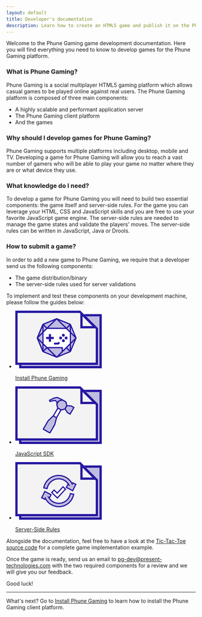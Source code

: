 ```yaml
---
layout: default
title: Developer's documentation
description: Learn how to create an HTML5 game and publish it on the Phune Gaming platform
---
```


Welcome to the Phune Gaming game development documentation. Here you will find everything you need to know to develop games for the Phune Gaming platform.

<h3>What is Phune Gaming?</h3>

Phune Gaming is a social multiplayer HTML5 gaming platform which allows casual games to be played online against real users. The Phune Gaming platform is composed of three main components:

* A highly scalable and performant application server
* The Phune Gaming client platform
* And the games

<h3>Why should I develop games for Phune Gaming?</h3>

Phune Gaming supports multiple platforms including desktop, mobile and TV. Developing a game for Phune Gaming will allow you to reach a vast number of gamers who will be able to play your game no matter where they are or what device they use.

<h3>What knowledge do I need?</h3>

To develop a game for Phune Gaming you will need to build two essential components: the game itself and server-side rules. For the game you can leverage your HTML, CSS and JavaScript skills and you are free to use your favorite JavaScript game engine. The server-side rules are needed to manage the game states and validate the players' moves. The server-side rules can be written in JavaScript, Java or Drools.

<h3>How to submit a game?</h3>

In order to add a new game to Phune Gaming, we require that a developer send us the following components:

* The game distribution/binary
* The server-side rules used for server validations

To implement and test these components on your development machine, please follow the guides below:

<ul class="small-block-grid-3">
    <li class="text-center">
        <a href="/install.html">
            <img src="/img/install.png" alt="Install Phune Gaming" />
            <p>Install Phune Gaming</p>
        </a>
    </li>
    <li class="text-center">
        <a href="/sdk-js.html">
            <img src="/img/sdk-js.png" alt="Phune Gaming SDK for JavaScript" />
            <p>JavaScript SDK</p>
        </a>
    </li>
    <li class="text-center">
        <a href="/server-rules.html">
            <img src="/img/server-rules.png" alt="Phune Gaming Server-Side Rules" />
            <p>Server-Side Rules</p>
        </a>
    </li>
</ul>

Alongside the documentation, feel free to have a look at the [Tic-Tac-Toe source code](https://github.com/phune-gaming/pg-tic-tac-toe) for a complete game implementation example.

Once the game is ready, send us an email to [pg-dev@present-technologies.com](mailto:pg-dev@present-technologies.com) with the two required components for a review and we will give you our feedback.

Good luck!

<hr />

What's next? Go to [Install Phune Gaming](/install.html) to learn how to install the Phune Gaming client platform.
